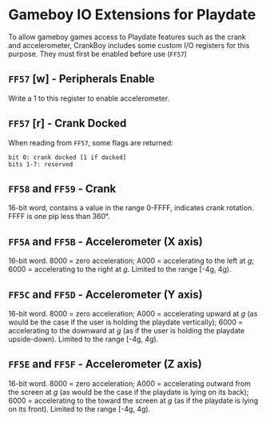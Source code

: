 # Gameboy IO Extensions for Playdate

To allow gameboy games access to Playdate features such as the crank and accelerometer,
CrankBoy includes some custom I/O registers for this purpose. They must first be enabled before use (`FF57`)

## `FF57` [w] - Peripherals Enable

Write a 1 to this register to enable accelerometer.

## `FF57` [r] - Crank Docked

When reading from `FF57`, some flags are returned:

```
bit 0: crank docked [1 if docked]
bits 1-7: reserved
```

## `FF58` and `FF59` - Crank

16-bit word, contains a value in the range 0-FFFF, indicates crank rotation. FFFF is one pip less than 360°.

## `FF5A` and `FF5B` - Accelerometer (X axis)

16-bit word. 8000 = zero acceleration; A000 = accelerating to the left at *g*; 6000 = accelerating to the right at *g*. Limited to the range [-4g, 4g).

## `FF5C` and `FF5D` - Accelerometer (Y axis)

16-bit word. 8000 = zero acceleration; A000 = accelerating upward at *g* (as would be the case if the user is holding the playdate vertically); 6000 = accelerating to the downward at *g* (as if the user is holding the playdate upside-down). Limited to the range [-4g, 4g).

## `FF5E` and `FF5F` - Accelerometer (Z axis)

16-bit word. 8000 = zero acceleration; A000 = accelerating outward from the screen at *g* (as would be the case if the playdate is lying on its back); 6000 = accelerating to the toward the screen at *g* (as if the playdate is lying on its front). Limited to the range [-4g, 4g).
